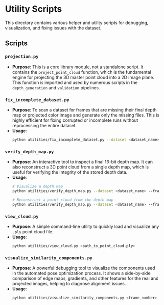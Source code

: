 # Utility Scripts

This directory contains various helper and utility scripts for debugging, visualization, and fixing issues with the dataset.

## Scripts

### `projection.py`

*   **Purpose**: This is a core library module, not a standalone script. It contains the `project_point_cloud` function, which is the fundamental engine for projecting the 3D master point cloud into a 2D image plane. This function is imported and used by numerous scripts in the `depth_generation` and `validation` pipelines.

### `fix_incomplete_dataset.py`

*   **Purpose**: To scan a dataset for frames that are missing their final depth map or projected color image and generate only the missing files. This is highly efficient for fixing corrupted or incomplete runs without reprocessing the entire dataset.
*   **Usage**:
    ```bash
    python utilities/fix_incomplete_dataset.py --dataset <dataset_name> --total_frames <num_frames>
    ```

### `verify_depth_map.py`

*   **Purpose**: An interactive tool to inspect a final 16-bit depth map. It can also reconstruct a 3D point cloud from a single depth map, which is useful for verifying the integrity of the stored depth data.
*   **Usage**:
    ```bash
    # Visualize a depth map
    python utilities/verify_depth_map.py --dataset <dataset_name> --frame <frame_number>

    # Reconstruct a point cloud from the depth map
    python utilities/verify_depth_map.py --dataset <dataset_name> --frame <frame_number> --reconstruct
    ```

### `view_cloud.py`

*   **Purpose**: A simple command-line utility to quickly load and visualize any `.ply` point cloud file.
*   **Usage**:
    ```bash
    python utilities/view_cloud.py <path_to_point_cloud.ply>
    ```

### `visualize_similarity_components.py`

*   **Purpose**: A powerful debugging tool to visualize the components used in the automated pose optimization process. It shows a side-by-side comparison of edge maps, gradients, and other features for the real and projected images, helping to diagnose alignment issues.
*   **Usage**:
    ```bash
    python utilities/visualize_similarity_components.py <frame_number> --dataset <dataset_name>
    ```
